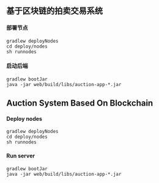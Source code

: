 ## 基于区块链的拍卖交易系统

#### 部署节点

```shell
gradlew deployNodes
cd deploy/nodes
sh runnodes
```

#### 启动后端

```shell
gradlew bootJar
java -jar web/build/libs/auction-app-*.jar
```



## Auction System Based On Blockchain

#### Deploy nodes

```shell
gradlew deployNodes
cd deploy/nodes
sh runnodes
```

#### Run server

```shell
gradlew bootJar
java -jar web/build/libs/auction-app-*.jar
```

